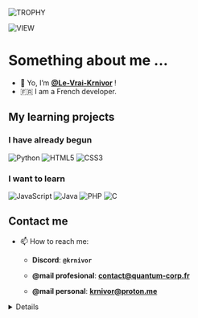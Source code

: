 ![TROPHY](https://github-profile-trophy.vercel.app/?username=Le-Vrai-Krnivor&theme=darkhub&margin-w=10)

![VIEW](https://komarev.com/ghpvc/?username=Le-Vrai-Krnivor&color=blue)

# Something about me ...
- 👋 Yo, I’m **[@Le-Vrai-Krnivor](https://github.com/Le-Vrai-Krnivor)** !
- 🇫🇷 I am a French developer.

## My learning projects

### I have already begun
![Python](https://img.shields.io/badge/python-3670A0?style=for-the-badge&logo=python&logoColor=ffdd54)
![HTML5](https://img.shields.io/badge/html5-%23E34F26.svg?style=for-the-badge&logo=html5&logoColor=white)
![CSS3](https://img.shields.io/badge/css3-%231572B6.svg?style=for-the-badge&logo=css3&logoColor=white)

### I want to learn
![JavaScript](https://img.shields.io/badge/javascript-%23323330.svg?style=for-the-badge&logo=javascript&logoColor=%23F7DF1E)
![Java](https://img.shields.io/badge/Java-%23ED8B00.svg?style=for-the-badge&logo=java&logoColor=white")
![PHP](https://img.shields.io/badge/php-%23777BB4.svg?style=for-the-badge&logo=php&logoColor=white)
![C](https://img.shields.io/badge/C-%23007ACC.svg?style=for-the-badge&logo=c&logoColor=white)

## Contact me
- 📫 How to reach me:
  - **Discord**: **``@krnivor``**


  - **@mail profesional**: **contact@quantum-corp.fr**
  - **@mail personal**: **krnivor@proton.me**
<details>
 <!-- <summary><h3>💰 Donate Me</h3></summary>
  
 <!-- **[![PAYPAL](https://img.shields.io/badge/PayPal-00457C?style=for-the-badge&logo=paypal&logoColor=white)](https://paypal.me/ZerbaibDev)**
</details> -->


## ⚙️ Info GitHub
Look my other stats on -> **[stats.md](https://github.com/Le-Vrai-Krnivor/Le-Vrai-Krnivor/blob/main/stats.md)** !

[![GitHubStreak](https://github-readme-streak-stats.herokuapp.com?user=Le-Vrai-Krnivor&theme=github-dark)](https://git.io/streak-stats)
